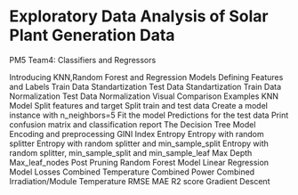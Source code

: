 # Exploratory Data Analysis of Solar Plant Generation Data


PM5 Team4: Classifiers and Regressors

Introducing KNN,Random Forest and Regression Models
Defining Features and Labels
Train Data Standartization
Test Data Standartization
Train Data Normalization
Test Data Normalization
Visual Comparison Examples
KNN Model
Split features and target
Split train and test data
Create a model instance with n_neighbors=5
Fit the model
Predictions for the test data
Print confusion matrix and classification report
The Decision Tree Model
Encoding and preprocessing
GINI Index
Entropy
Entropy with random splitter
Entropy with random splitter and min_sample_split
Entropy with random splitter, min_sample_split and min_sample_leaf
Max Depth
Max_leaf_nodes
Post Pruning
Random Forest Model
Linear Regression Model
Losses
Combined Temperature
Combined Power
Combined Irradiation/Module Temperature
RMSE
MAE
R2 score
Gradient Descent












